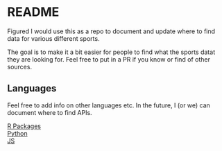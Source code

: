 # README 

Figured I would use this as a repo to document and update where to find data for various different sports.

The goal is to make it a bit easier for people to find what the sports datat they are looking for. Feel free to put in a PR if you know or find of other sources. 

## Languages 

Feel free to add info on other languages etc. In the future, I (or we) can document where to find APIs. 

[R Packages](R/Data.md)  
[Python](Python/Data.md)   
[JS](JS/Data.md)  